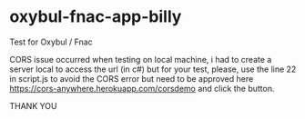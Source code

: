 # oxybul-fnac-app-billy
Test for Oxybul / Fnac

CORS issue occurred when testing on local machine, i had to create a server local to access the url (in c#) but for your test, please, use the line 22 in script.js to avoid the CORS error but need to be approved here https://cors-anywhere.herokuapp.com/corsdemo and click the button.

THANK YOU
